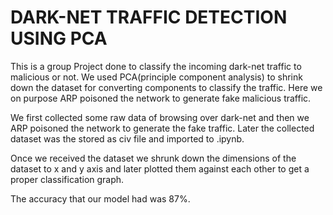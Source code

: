 # DARK-NET TRAFFIC DETECTION USING PCA

This is a group Project done to classify the incoming dark-net traffic to malicious or not. We used PCA(principle component analysis) to shrink down the dataset for converting components to classify the traffic. Here we on purpose ARP poisoned the network to generate fake malicious traffic.

We first collected some raw data of browsing over dark-net and then we ARP poisoned the network to generate the fake traffic. Later the collected dataset was the stored as civ file and imported to .ipynb.

Once we received the dataset we shrunk down the dimensions of the dataset to x and y axis and later plotted them against each other to get a proper classification graph.

The accuracy that our model had was 87%.
